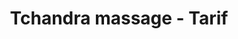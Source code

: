 ---
lead: Cartes cadeaux disponibles sur demande!
small_image: /img/articles/cadeaux/small.jpg
permalink: tarif.html
layout: default
slug: tarif
title: Tchandra massage - Tarif
description: "Un massage, un soin de beaut&eacute;, c'est un beau cadeau &agrave; se faire ou &agrave; offrir, qui fait toujours plaisir! 


Pour toutes les occasions: anniversaire, mariage, st-valentin, f&ecirc;tes de m&egrave;res/p&egrave;res"
---